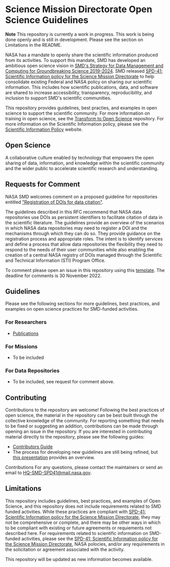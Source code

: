 # Science Mission Directorate Open Science Guidelines

**Note** 
This repository is currently a work in progress.  This work is being done openly and is still in development.  Please see the section on Limitations in the README.  


NASA has a mandate to openly share the scientific information produced from its activities.  To support this mandate, SMD has developed an ambitious open science vision in [SMD's Strategy for Data Management and Computing for Groundbreaking Science 2019-2024](https://science.nasa.gov/files/science-red/s3fs-public/atoms/files/SDMWG%20Strategy_Final.pdf). SMD released [SPD-41: Scientific Information policy for the Science Mission Directorate](https://science.nasa.gov/science-red/s3fs-public/atoms/files/Scientific%20Information%20policy%20SPD-41.pdf) to help consolidate existing Federal and NASA policy on sharing our scientific information.   This includes how scientific publications, data, and software are shared to increase accessibility, transparency, reproducibility, and inclusion to support SMD's scientific communities. 

This repository provides guidelines, best practies, and examples in open science to support the scientific community.  For more information on training in open science, see the [Transform to Open Science](https://github.com/nasa/Transform-to-Open-Science) repository.  For more information on the Scientific Information policy, please see the [Scientific Information Policy](https://science.nasa.gov/researchers/science-data/science-information-policy) website.  

## Open Science

A collaborative culture enabled by technology that empowers the open sharing of data, information, and knowledge within the scientific community and the wider public to accelerate scientific research and understanding.

## Requests for Comment

NASA SMD welcomes comment on a proposed guideline for repositories entitled ["Registration of DOIs for data citation"](request_for_comment/draft/RFC_001_data_citation_identifier.md). 

The guidelines described in this RFC recommend that NASA data repositories use DOIs as persistent identifiers to facilitate citation of data in the scientific literature. The guidelines provide an overview of the scenarios in which NASA data repositories may need to register a DOI and the mechanisms through which they can do so. They provide guidance on the registration process and appropriate roles. The intent is to identify services and define a process that allow data repositories the flexibility they need to respond to the needs of their user communities while also enabling the creation of a central NASA registry of DOIs managed through the Scientific and Technical Information (STI) Program Office.

To comment please open an issue in this repository using this [template](request_for_comment/draft/issue_template.md). The deadline for comments is 30 November 2022.


## Guidelines 

Please see the following sections for more guidelines, best practices, and examples on open science practices for SMD-funded activities.  

### For Researchers
* [Publications](guidance/research_publications.md)

### For Missions
* To be included

### For Data Repositories
* To be included, see request for comment above.

## Contributing

Contributions to the repository are welcome! Following the best practices of open science, the material in the repository can be best built through the collective knowledge of the community. For reporting something that needs to be fixed or suggesting an addition, contributions can be made through opening an issue in the repository. If you are interested in contributing material directly to the repository, please see the following guides:

* [Contributors Guide](Contributing)
* The process for developing new guidelines are still being refined, but [this presentation](https://docs.google.com/presentation/d/1DaFJpTCfl3cuTqBn7c32Bs8RNxRsa3vJnurmgh9SlXA/edit?usp=sharing) provides an overview.

Contributions 
For any questions, please contact the maintainers or send an email to <HQ-SMD-SPD41@mail.nasa.gov>. 

## Limitations

This repository includes guidelines, best practices, and examples of Open Science, and this repository does not include requirements related to SMD funded activities.  While these practices are compliant with [SPD-41: Scientific Information policy for the Science Mission Directorate](https://science.nasa.gov/science-red/s3fs-public/atoms/files/Scientific%20Information%20policy%20SPD-41.pdf), they may not be comprehensive or complete, and there may be other ways in which to be compliant with existing or future agreements or requiements not described here. For requirements related to scientific information on SMD-funded activities, please see the [SPD-41: Scientific Information policy for the Science Mission Directorate](https://science.nasa.gov/science-red/s3fs-public/atoms/files/Scientific%20Information%20policy%20SPD-41.pdf), NASA polocies, and/or any requirements in the solicitation or agreement associated with the activity.  

This repository will be updated as new information becomes available.



